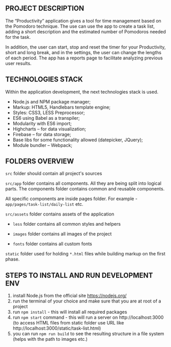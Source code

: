 ## PROJECT DESCRIPTION

The “Productivity” application gives a tool for time management based on the Pomodoro technique. The use can use the app to create a task list, adding a short description and the estimated number of Pomodoros needed for the task. 

In addition, the user can start, stop and reset the timer for your Productivity, short and long break, and in the settings, the user can change the lengths of each period. The app has a reports page to facilitate analyzing previous user results.

## TECHNOLOGIES STACK

Within the application development, the next technologies stack is used.

- Node.js and NPM package manager;
- Markup: HTML5, Handlebars template engine;
- Styles: CSS3, LESS Preprocessor;
- ES6 using Babel as a transpiler;
- Modularity with ES6 import;
- Highcharts – for data visualization;
- Firebase – for data storage;
- Base libs for some functionality allowed (datepicker, JQuery);
- Module bundler – Webpack;

## FOLDERS OVERVIEW

`src` folder should contain all project's sources

`src/app` folder contains all components. All they are being split into logical parts. The components folder contains common and reusable components.

All specific components are inside pages folder. For example - `app/pages/task-list/daily-list` etc.

`src/assets` folder contains assets of the application

- `less` folder contains all common styles and helpers

- `images` folder contains all images of the project

- `fonts` folder contains all custom fonts

`static` folder used for holding `*.html` files while building markup on the first phase.

## STEPS TO INSTALL AND RUN DEVELOPMENT ENV
1. install Node.js from the official site https://nodejs.org/
2. run the terminal of your choice and make sure that you are at root of a project
3. run `npm install` - this will install all required packages
4. run `npm start` command - this will run a server on http://localhost:3000 (to access HTML files from static folder use URL like http://localhost:3000/static/task-list.html)
5. you can run `npm run build` to see the resulting structure in a file system (helps with the path to images etc.)